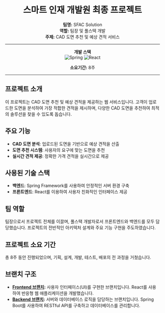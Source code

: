 <div align="center">

# 스마트 인재 개발원 최종 프로젝트

**팀명:** SFAC Solution  
**역할:** 팀장 및 풀스택 개발  
**주제:** CAD 도면 추천 및 예상 견적 서비스

---

**개발 스택**  
![Spring](https://img.shields.io/badge/Spring-6DB33F?style=for-the-badge&logo=spring&logoColor=white)
![React](https://img.shields.io/badge/React-20232A?style=for-the-badge&logo=react&logoColor=61DAFB)

**소요기간:** 8주

</div>

---

## 프로젝트 소개

이 프로젝트는 CAD 도면 추천 및 예상 견적을 제공하는 웹 서비스입니다. 고객이 업로드한 도면을 분석하여 가장 적합한 견적을 제시하며, 다양한 CAD 도면을 추천하여 최적의 솔루션을 찾을 수 있도록 돕습니다.

## 주요 기능

- **CAD 도면 분석**: 업로드된 도면을 기반으로 예상 견적을 산출
- **도면 추천 시스템**: 사용자의 요구에 맞는 도면을 추천
- **실시간 견적 제공**: 정확한 가격 견적을 실시간으로 제공

## 사용된 기술 스택

- **백엔드**: Spring Framework를 사용하여 안정적인 서버 환경 구축
- **프론트엔드**: React를 이용하여 사용자 친화적인 인터페이스 제공

## 팀 역할

팀장으로서 프로젝트 전체를 이끌며, 풀스택 개발자로서 프론트엔드와 백엔드를 모두 담당했습니다. 프로젝트의 전반적인 아키텍처 설계와 주요 기능 구현을 주도하였습니다.

## 프로젝트 소요 기간

총 8주 동안 진행되었으며, 기획, 설계, 개발, 테스트, 배포의 전 과정을 거쳤습니다.

## 브랜치 구조

- **[Frontend 브랜치](https://github.com/Seungrok-J/FinalProject/blob/frontend):** 사용자 인터페이스(UI)를 구현한 브랜치입니다. React를 사용하여 반응형 웹 애플리케이션을 개발했습니다.
- **[Backend 브랜치](https://github.com/Seungrok-J/FinalProject/tree/backend):** 서버와 데이터베이스 로직을 담당하는 브랜치입니다. Spring Boot를 사용하여 RESTful API를 구축하고 데이터베이스를 관리합니다.
